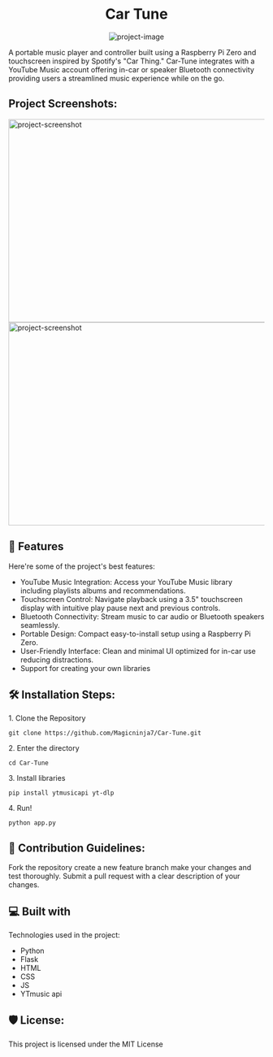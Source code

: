 <h1 align="center" id="title">Car Tune</h1>

<p align="center"><img src="https://cloud-hdrgisryx-hack-club-bot.vercel.app/0image.png" alt="project-image"></p>

<p id="description">A portable music player and controller built using a Raspberry Pi Zero and touchscreen inspired by Spotify's "Car Thing." Car-Tune integrates with a YouTube Music account offering in-car or speaker Bluetooth connectivity providing users a streamlined music experience while on the go.</p>

<h2>Project Screenshots:</h2>

<img src="https://cloud-lolm1r6cz-hack-club-bot.vercel.app/0image.png" alt="project-screenshot" width="1500" height="400/">

<img src="https://cloud-4zidvul47-hack-club-bot.vercel.app/0image.png" alt="project-screenshot" width="1500" height="400/">

  
  
<h2>🧐 Features</h2>

Here're some of the project's best features:

*   YouTube Music Integration: Access your YouTube Music library including playlists albums and recommendations.
*   Touchscreen Control: Navigate playback using a 3.5" touchscreen display with intuitive play pause next and previous controls.
*   Bluetooth Connectivity: Stream music to car audio or Bluetooth speakers seamlessly.
*   Portable Design: Compact easy-to-install setup using a Raspberry Pi Zero.
*   User-Friendly Interface: Clean and minimal UI optimized for in-car use reducing distractions.
*   Support for creating your own libraries

<h2>🛠️ Installation Steps:</h2>

<p>1. Clone the Repository</p>

```
git clone https://github.com/Magicninja7/Car-Tune.git
```

<p>2. Enter the directory</p>

```
cd Car-Tune
```

<p>3. Install libraries</p>

```
pip install ytmusicapi yt-dlp
```

<p>4. Run!</p>

```
python app.py
```

<h2>🍰 Contribution Guidelines:</h2>

Fork the repository create a new feature branch make your changes and test thoroughly. Submit a pull request with a clear description of your changes.

  
  
<h2>💻 Built with</h2>

Technologies used in the project:

*   Python
*   Flask
*   HTML
*   CSS
*   JS
*   YTmusic api

<h2>🛡️ License:</h2>

This project is licensed under the MIT License
